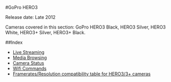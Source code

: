 #GoPro HERO3

Release date: Late 2012

Cameras covered in this section: GoPro HERO3 Black, HERO3 Silver, HERO3 White, HERO3+ Silver, HERO3+ Black.

##Index

* [Live Streaming](/HERO3/Livestreaming.md)
* [Media Browsing](/HERO3/Mediabrowsing.md)
* [Camera Status](/HERO3/CameraStatus.md)
* [Wifi Commands](/HERO3/WifiCommands.md)
* [Framerates/Resolution compatibility table for HERO3/3+ cameras](/HERO3/Framerates-Resolutions.md)
